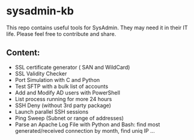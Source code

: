 # sysadmin-kb
This repo contains useful tools for SysAdmin. They may need it in their IT life.
Please feel free to contribute and share.

## Content:
* SSL certificate generator ( SAN and WildCard)
* SSL Validity Checker
* Port Simulation with C and Python
* Test SFTP  with a bulk list of accounts
* Add and Modify AD users with PowerShell
* List process running for more 24 hours
* SSH Deny (without 3rd party package)
* Launch parallel SSH sessions
* Ping Sweep (Subnet or range of addresses)
* Parse an Apache Log File with Python and Bash: find most generated/received connection by month, find uniq IP ...




